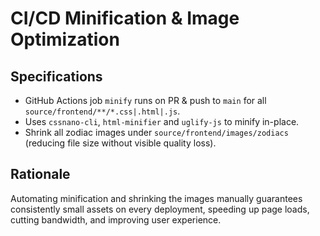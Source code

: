 # CI/CD Minification & Image Optimization

## Specifications
- GitHub Actions job `minify` runs on PR & push to `main` for all `source/frontend/**/*.css|.html|.js`.  
- Uses `cssnano-cli`, `html-minifier` and `uglify-js` to minify in-place.  
- Shrink all zodiac images under `source/frontend/images/zodiacs` (reducing file size without visible quality loss).

## Rationale
Automating minification and shrinking the images manually guarantees consistently small assets on every deployment, speeding up page loads, cutting bandwidth, and improving user experience.
